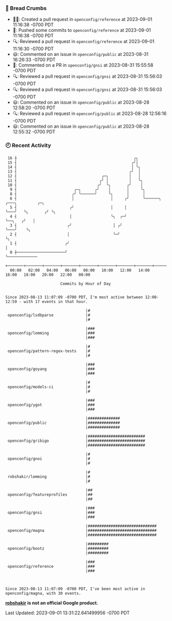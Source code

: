 ### 🍞 Bread Crumbs

 * ✍🏼: Created a pull request in `openconfig/reference` at 2023-09-01 11:16:38 -0700 PDT
 * 🚢: Pushed some commits to `openconfig/reference` at 2023-09-01 11:16:38 -0700 PDT
 * 🔍: Reviewed a pull request in  `openconfig/reference` at 2023-09-01 11:16:30 -0700 PDT
 * 😃: Commented on an issue in `openconfig/public` at 2023-08-31 16:26:33 -0700 PDT
 * 💬: Commented on a PR in  `openconfig/gnsi` at 2023-08-31 15:55:58 -0700 PDT
 * 🔍: Reviewed a pull request in  `openconfig/gnsi` at 2023-08-31 15:56:03 -0700 PDT
 * 🔍: Reviewed a pull request in  `openconfig/gnsi` at 2023-08-31 15:56:03 -0700 PDT
 * 😃: Commented on an issue in `openconfig/public` at 2023-08-28 12:58:20 -0700 PDT
 * 🔍: Reviewed a pull request in  `openconfig/public` at 2023-08-28 12:56:16 -0700 PDT
 * 😃: Commented on an issue in `openconfig/public` at 2023-08-28 12:55:32 -0700 PDT

### 🕘 Recent Activity
```
 16 ┼                                                   ╭╮
 15 ┤                                                  ╭╯│
 14 ┤                                                  │ ╰╮
 13 ┤                                                 ╭╯  │
 12 ┤                                     ╭─╮         │   │
 11 ┤                                    ╭╯ │         │   ╰╮
 10 ┤                                   ╭╯  ╰╮       ╭╯    │
  9 ┤                         ╭─╮      ╭╯    │       │     ╰╮
  8 ┤                        ╭╯ ╰──────╯     ╰╮      │      │
  6 ┤                        │                │     ╭╯      ╰──────╮   ╭───╮         ╭─╮
  5 ┤                       ╭╯                │     │              ╰───╯   ╰╮       ╭╯ ╰╮
  4 ┤                       │                 ╰╮  ╭─╯                       ╰──╮   ╭╯   │
  3 ┤                      ╭╯                  │ ╭╯                            ╰───╯    ╰╮
  2 ┤                      │                   ╰─╯                                       ╰╮
  1 ┤                     ╭╯                                                              │
  0 ┼─────────────────────╯                                                               ╰─────────────
    +───────+───────+───────+───────+───────+───────+───────+───────+───────+───────+───────+───────+────
  00:00   02:00   04:00   06:00   08:00   10:00   12:00   14:00   16:00   18:00   20:00   22:00   00:00   

						Commits by Hour of Day


Since 2023-08-13 11:07:09 -0700 PDT, I'm most active between 12:00-12:59 - with 17 events in that hour.

```



```
                                   |#
 openconfig/lsdbparse              |#
                                   |#

                                   |###
 openconfig/lemming                |###
                                   |###

                                   |#
 openconfig/pattern-regex-tests    |#
                                   |#

                                   |###
 openconfig/goyang                 |###
                                   |###

                                   |#
 openconfig/models-ci              |#
                                   |#

                                   |###
 openconfig/ygot                   |###
                                   |###

                                   |##############
 openconfig/public                 |##############
                                   |##############

                                   |#########################
 openconfig/gribigo                |#########################
                                   |#########################

                                   |#
 openconfig/gnoi                   |#
                                   |#

                                   |#
 robshakir/lemming                 |#
                                   |#

                                   |##
 openconfig/featureprofiles        |##
                                   |##

                                   |###
 openconfig/gnsi                   |###
                                   |###

                                   |##############################
 openconfig/magna                  |##############################
                                   |##############################

                                   |#########
 openconfig/bootz                  |#########
                                   |#########

                                   |###
 openconfig/reference              |###
                                   |###



Since 2023-08-13 11:07:09 -0700 PDT, I've been most active in openconfig/magna, with 30 events.

```
**[robshakir](mailto:robjs@google.com) is not an official Google product.**  


Last Updated: 2023-09-01 13:31:22.641499956 -0700 PDT
